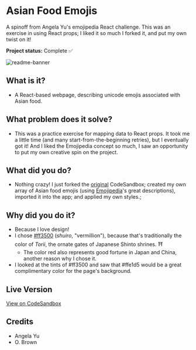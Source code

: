 
# Asian Food Emojis
A spinoff from Angela Yu's emojipedia React challenge. This was an exercise in using React props; I liked it so much I forked it, and put my own twist on it!

**Project status:** Complete ✅

![readme-banner](https://user-images.githubusercontent.com/56210811/91749994-f3b41880-eb87-11ea-9c55-b48631238824.png)

## What is it?
- A React-based webpage, describing unicode emojis associated with Asian food.

## What problem does it solve?
- This was a practice exercise for mapping data to React props. It took me a little time (and many start-from-the-beginning retries), but I eventually got it! And I liked the Emojipedia concept so much, I saw an opportunity to put my own creative spin on the project.

## What did you do?
- Nothing crazy! I just forked the [original](https://codesandbox.io/s/mapping-components-practice-6fkfr?fontsize=14) CodeSandbox; created my own array of Asian food emojis (using [Emojipedia](https://emojipedia.org/food-drink/)'s great descriptions), imported it into the app; and applied my own styles.;

## Why did you do it?
- Because I love design! 
- I chose [#ff3500](https://encycolorpedia.com/ff3500) (*shuiro*, "vermillion"), because that's traditionally the color of *Torii*, the ornate gates of Japanese Shinto shrines. ⛩
  - The color red also represents good fortune in Japan and China, another reason why I chose it. 
- I looked at the tints of #ff3500 and saw that #ffe1d5 would be a great complimentary color for the page's background.

## Live Version
[View on CodeSandbox](https://codesandbox.io/s/asian-food-emoji-react-exercise-5p897)

## Credits
- Angela Yu
- O. Brown
